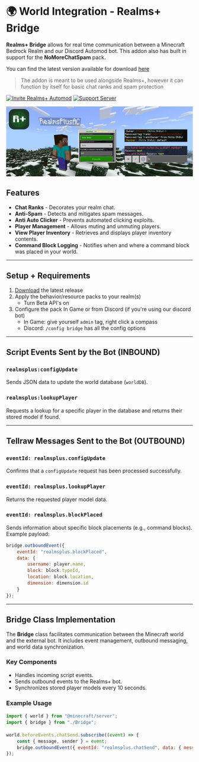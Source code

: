 # 🌍 World Integration - Realms+ Bridge
**Realms+ Bridge** allows for real time communication between a Minecraft Bedrock Realm and our Discord Automod bot. This addon also has built in support for the **NoMoreChatSpam** pack.

You can find the latest version available for download [here](https://github.com/All-Realms-Are-Safe/realmsplus-bridge/releases)

> The addon is meant to be used alongside Realms+, however it can function by itself for basic chat ranks and spam protection

[![Invite Realms+ Automod](https://img.shields.io/badge/Discord-Bot-blue?style=flat-square&logo=discord)](https://discord.com/oauth2/authorize?client_id=1169402081006845972)  [![Support Server](https://img.shields.io/badge/Discord-Support-orange?style=flat-square&logo=discord)](https://discord.gg/aras)

![Showcase](assets/showcase.png)


## Features
- **Chat Ranks** - Decorates your realm chat.
- **Anti-Spam** - Detects and mitigates spam messages.
- **Anti Auto Clicker** - Prevents automated clicking exploits.
- **Player Management** - Allows muting and unmuting players.
- **View Player Inventory** - Retrieves and displays player inventory contents.
- **Command Block Logging** - Notifies when and where a command block was placed in your world.

---
## Setup + Requirements
1. [Download](https://github.com/All-Realms-Are-Safe/realmsplus-bridge/releases) the latest release
2. Apply the behavior/resource packs to your realm(s)
    - Turn Beta API's on
3. Configure the pack In Game or from Discord (if you're using our discord bot)
    - In Game: give yourself `admin` tag, right click a compass
    - Discord: `/config bridge` has all the config options
---

## Script Events Sent by the Bot (INBOUND)

### `realmsplus:configUpdate`
Sends JSON data to update the world database (`worldDB`).

### `realmsplus:lookupPlayer`
Requests a lookup for a specific player in the database and returns their stored model if found.

---

## Tellraw Messages Sent to the Bot (OUTBOUND)

### `eventId: realmsplus.configUpdate`
Confirms that a `configUpdate` request has been processed successfully.

### `eventId: realmsplus.lookupPlayer`
Returns the requested player model data.

### `eventId: realmsplus.blockPlaced`
Sends information about specific block placements (e.g., command blocks). Example payload:
```js
bridge.outboundEvent({
    eventId: "realmsplus.blockPlaced",
    data: {
        username: player.name,
        block: block.typeId,
        location: block.location,
        dimension: dimension.id
    }
});
```

---

## Bridge Class Implementation
The **Bridge** class facilitates communication between the Minecraft world and the external bot. It includes event management, outbound messaging, and world data synchronization.

### Key Components
  - Handles incoming script events.
  - Sends outbound events to the Realms+ bot.
  - Synchronizes stored player models every 10 seconds.

### Example Usage
```javascript
import { world } from "@minecraft/server";
import { bridge } from "./Bridge";

world.beforeEvents.chatSend.subscribe((event) => {
    const { message, sender } = event;
    bridge.outboundEvent({ eventId: "realmsplus.chatSend", data: { message: `${sender.name} said: ${message}` } });
});
```
